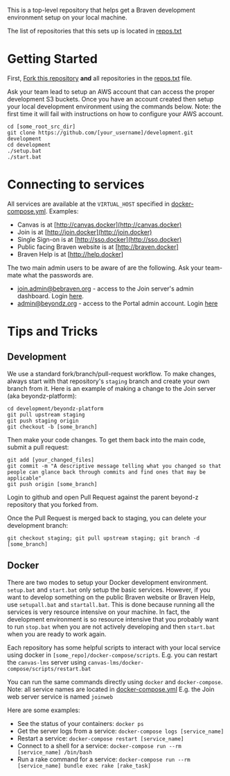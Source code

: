 This is a top-level repository that helps get a Braven development
environment setup on your local machine.

The list of repositories that this sets up is located in [repos.txt](repos.txt)

# Getting Started
First, [Fork this repository](https://github.com/beyond-z/development#fork-destination-box) **and** all repositories in the [repos.txt](repos.txt) file.

Ask your team lead to setup an AWS account that can access the proper development S3 buckets.  Once you have an account created then setup your local development environment using the commands below.  Note: the first time it will fail with instructions on how to configure your AWS account.
 ```Shell 
cd [some_root_src_dir]
git clone https://github.com/[your_username]/development.git development
cd development
./setup.bat
./start.bat
```

# Connecting to services
All services are available at the ```VIRTUAL_HOST``` specified in
[docker-compose.yml](docker-compose.yml).  Examples:
* Canvas is at [http://canvas.docker](http://canvas.docker)
* Join is at [http://join.docker](http://join.docker)
* Single Sign-on is at [http://sso.docker](http://sso.docker)
* Public facing Braven website is at [http://braven.docker]
* Braven Help is at [http://help.docker]

The two main admin users to be aware of are the following.  Ask your team-mate what the passwords are.
* join.admin@bebraven.org - access to the Join server's admin dashboard.  Login [here](http://join.docker/admin).
* admin@beyondz.org - access to the Portal admin account.  Login [here](http://canvas.docker)

# Tips and Tricks
## Development
We use a standard fork/branch/pull-request workflow. To make changes,
always start with that repository's ```staging``` branch and create your
own branch from it.  Here is an example of making a change to the Join
server (aka beyondz-platform):
```Shell
cd development/beyondz-platform
git pull upstream staging
git push staging origin
git checkout -b [some_branch]
```

Then make your code changes.  To get them back into the main code,
submit a pull request:

```Shell
git add [your_changed_files]
git commit -m "A descriptive message telling what you changed so that
people can glance back through commits and find ones that may be
applicable"
git push origin [some_branch]
```

Login to github and open Pull Request against the parent beyond-z
repository that you forked from.

Once the Pull Request is merged back to staging, you can delete your
development branch:
```Shell
git checkout staging; git pull upstream staging; git branch -d
[some_branch]
```
## Docker
There are two modes to setup your Docker development environment.  ```setup.bat``` and ```start.bat``` only setup the basic services.  However, if you want to develop something on the public Braven website or Braven Help, use ```setupall.bat``` and ```startall.bat```.  This is done because running all the services is very resource intensive on your machine.  In fact, the development environment is so resource intensive that you probably want to run ```stop.bat``` when you are not actively developing and then ```start.bat``` when you are ready to work again.

Each repository has some helpful scripts to interact with your local
service using docker in ```[some_repo]/docker-compose/scripts```.  E.g.
you can restart the ```canvas-lms``` server using ```canvas-lms/docker-compose/scripts/restart.bat```

You can run the same commands directly using ```docker``` and ```docker-compose```.
Note: all service names are located in [docker-compose.yml](docker-compose.yml) E.g. the Join web server service is named ```joinweb```

Here are some examples:
* See the status of your containers: ```docker ps```
* Get the server logs from a service: ```docker-compose logs
  [service_name]```
* Restart a service: ```docker-compose restart [service_name]```
* Connect to a shell for a service: ```docker-compose run --rm
  [service_name] /bin/bash```
* Run a rake command for a service: ```docker-compose run --rm
  [service_name] bundle exec rake [rake_task]```
